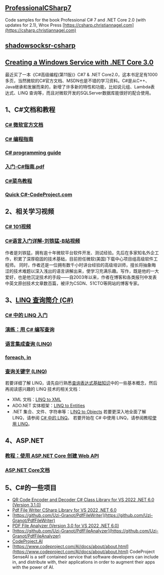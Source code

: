 ## [ProfessionalCSharp7](https://github.com/ProfessionalCSharp/ProfessionalCSharp7)
Code samples for the book Professional C# 7 and .NET Core 2.0 (with updates for 2.1), Wrox Press [https://csharp.christiannagel.com](https://csharp.christiannagel.com)
## [shadowsocksr-csharp](https://github.com/shadowsocksr-backup/shadowsocksr-csharp)
## [Creating a Windows Service with .NET Core 3.0](https://csharp.christiannagel.com/2019/10/15/windowsservice/)
最近买了一本《C#高级编程(第11版)》C#7 & .NET Core2.0，这本书足足有1000多页，当然微软的C#官方文档、MSDN也是不错的学习资料。C#是从C++、Java继承和发展而来的，新增了许多新的特性和功能，比如说元组、Lambda表达式、LINQ 查询等，而且对微软开发的SQLServer数据库能很好的配合使用。
## 1、C#文档和教程
### [C# 微软官方文档](https://docs.microsoft.com/zh-cn/dotnet/csharp/)
### [C# 编程指南](https://docs.microsoft.com/zh-cn/dotnet/csharp/programming-guide/)
### [C# programming guide](https://docs.microsoft.com/en-us/dotnet/csharp/programming-guide/)
### [入门-C#指南.pdf](https://docs.microsoft.com/zh-cn/dotnet/opbuildpdf/csharp/toc.pdf?branch=live)
### [C#菜鸟教程](https://www.runoob.com/csharp/csharp-tutorial.html)
### [Quick C#-CodeProject.com](https://www.codeproject.com/Articles/4300/Quick-C)
## 2、相关学习视频
### [C# 101视频](https://aka.ms/dotnet3-csharp)
### [C#语言入门详解-刘铁猛-B站视频](https://www.bilibili.com/video/BV1wx411K7rb)
作者是刘铁猛，拥有逾十年微软平台软件开发、测试经验。先后在多家知名外企工作，积累了深厚稳固的技术基础，目前担任微软(美国)下载中心项目组高级软件工程师。
同时，作者还是一位拥有数千小时讲台经验的高级培训师，擅长将抽象晦涩的技术难题以深入浅出的语言讲解出来，使学习充满乐趣。写作，既是他的一大爱好，也是他沉淀技术的手段——自2003年以来，作者在博客和各类报刊中发表中英文原创技术文章数百篇，被评为CSDN、51CTO等网站的博客专家。
## 3、[LINQ 查询简介 (C#)](https://docs.microsoft.com/zh-cn/dotnet/csharp/programming-guide/concepts/linq/introduction-to-linq-queries#query)
### [C# 中的 LINQ 入门](https://docs.microsoft.com/zh-cn/dotnet/csharp/programming-guide/concepts/linq/)
### [演练：用 C# 编写查询](https://docs.microsoft.com/zh-cn/dotnet/csharp/programming-guide/concepts/linq/walkthrough-writing-queries-linq)
### [语言集成查询 (LINQ)](https://docs.microsoft.com/zh-cn/dotnet/csharp/linq/)
### [foreach, in](https://docs.microsoft.com/zh-cn/dotnet/csharp/language-reference/keywords/foreach-in)
### [查询关键字 (LINQ)](https://docs.microsoft.com/zh-cn/dotnet/csharp/language-reference/keywords/query-keywords)
若要详细了解 LINQ，请先自行熟悉[查询表达式基础知识](https://docs.microsoft.com/zh-cn/dotnet/csharp/linq/query-expression-basics)中的一些基本概念，然后再阅读感兴趣的 LINQ 技术的相关文档：
* XML 文档：[LINQ to XML](https://docs.microsoft.com/zh-cn/dotnet/csharp/programming-guide/concepts/linq/linq-to-xml-overview)
* ADO.NET 实体框架：[LINQ to Entities](https://docs.microsoft.com/zh-cn/dotnet/framework/data/adonet/ef/language-reference/linq-to-entities)
* .NET 集合、文件、字符串等：[LINQ to Objects](https://docs.microsoft.com/zh-cn/dotnet/csharp/programming-guide/concepts/linq/linq-to-objects)
若要更深入地全面了解 LINQ，请参阅 [C# 中的 LINQ](https://docs.microsoft.com/zh-cn/dotnet/csharp/linq/linq-in-csharp)。
若要开始在 C# 中使用 LINQ，请参阅教程[使用 LINQ](https://docs.microsoft.com/zh-cn/dotnet/csharp/tutorials/working-with-linq)。
## 4、ASP.NET
### [教程：使用 ASP.NET Core 创建 Web API](https://docs.microsoft.com/zh-cn/aspnet/core/tutorials/first-web-api?view=aspnetcore-3.1&tabs=visual-studio)
### [ASP.NET Core文档](https://docs.microsoft.com/zh-cn/aspnet/core/opbuildpdf/0fa49936/toc.pdf?branch=live&view=aspnetcore-3.1)
## 5、C#的一些项目
- [QR Code Encoder and Decoder C# Class Library for VS 2022 .NET 6.0 (Version 3.1.0)](https://www.codeproject.com/Articles/1250071/QR-Code-Encoder-and-Decoder-Csharp-Class-Library-f)
- [Pdf File Writer CSharp Library for VS 2022 .NET 6.0](https://www.codeproject.com/Articles/570682/PDF-File-Writer-Csharp-Class-Library-Version)
- [https://github.com/Uzi-Granot/PdfFileWriter](https://github.com/Uzi-Granot/PdfFileWriter)
- [PDF File Analyzer (Version 3.0 for VS 2022 .NET 6.0)](https://www.codeproject.com/Articles/450254/PDF-File-Analyzer-With-Csharp-Parsing-Classes-Vers%22%3EPDF)
- [https://github.com/Uzi-Granot/PdfFileAnalyzer](https://github.com/Uzi-Granot/PdfFileAnalyzer)
- [CodeProject.AI](https://github.com/codeproject/CodeProject.AI-Server)
- [https://www.codeproject.com/AI/docs/about/about.html](https://www.codeproject.com/AI/docs/about/about.html)
CodeProject SenseAI is a self contained service that software developers can include in, and distribute with, their applications in order to augment their apps with the power of AI.

